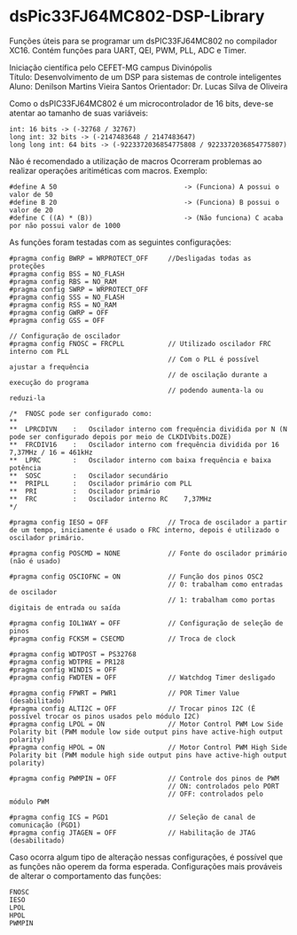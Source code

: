 
# dsPic33FJ64MC802-DSP-Library
Funções úteis para se programar um dsPIC33FJ64MC802 no compilador XC16.
Contém funções para UART, QEI, PWM, PLL, ADC e Timer.

Iniciação científica pelo CEFET-MG campus Divinópolis  
Título: Desenvolvimento de um DSP para sistemas de controle inteligentes  
Aluno: Denilson Martins Vieira Santos
Orientador: Dr. Lucas Silva de Oliveira


Como o dsPIC33FJ64MC802 é um microcontrolador de 16 bits, deve-se atentar ao tamanho de suas variáveis:

    int: 16 bits -> (-32768 / 32767)
    long int: 32 bits -> (-2147483648 / 2147483647)
    long long int: 64 bits -> (-9223372036854775808 / 9223372036854775807)



Não é recomendado a utilização de macros
Ocorreram problemas ao realizar operações aritiméticas com macros. Exemplo:

    #define A 50                                -> (Funciona) A possui o valor de 50
    #define B 20                                -> (Funciona) B possui o valor de 20
    #define C ((A) * (B))                       -> (Não funciona) C acaba por não possui valor de 1000



As funções foram testadas com as seguintes configurações:

	#pragma config BWRP = WRPROTECT_OFF     //Desligadas todas as proteções
	#pragma config BSS = NO_FLASH
	#pragma config RBS = NO_RAM
	#pragma config SWRP = WRPROTECT_OFF
	#pragma config SSS = NO_FLASH
	#pragma config RSS = NO_RAM
	#pragma config GWRP = OFF
	#pragma config GSS = OFF

	// Configuração de oscilador
	#pragma config FNOSC = FRCPLL           // Utilizado oscilador FRC interno com PLL
	                                        // Com o PLL é possível ajustar a frequência 
	                                        // de oscilação durante a execução do programa
	                                        // podendo aumenta-la ou reduzi-la

	/*  FNOSC pode ser configurado como:
	** 
	**  LPRCDIVN    :   Oscilador interno com frequência dividida por N (N pode ser configurado depois por meio de CLKDIVbits.DOZE)
	**  FRCDIV16    :   Oscilador interno com frequência dividida por 16    7,37MHz / 16 = 461kHz
	**  LPRC        :   Oscilador interno com baixa frequência e baixa potência
	**  SOSC        :   Oscilador secundário
	**  PRIPLL      :   Oscilador primário com PLL
	**  PRI         :   Oscilador primário
	**  FRC         :   Oscilador interno RC    7,37MHz
	*/

	#pragma config IESO = OFF               // Troca de oscilador a partir de um tempo, iniciamente é usado o FRC interno, depois é utilizado o oscilador primário.

	#pragma config POSCMD = NONE            // Fonte do oscilador primário (não é usado)

	#pragma config OSCIOFNC = ON            // Função dos pinos OSC2 
	                                        // 0: trabalham como entradas de oscilador
	                                        // 1: trabalham como portas digitais de entrada ou saída

	#pragma config IOL1WAY = OFF            // Configuração de seleção de pinos
	#pragma config FCKSM = CSECMD           // Troca de clock

	#pragma config WDTPOST = PS32768
	#pragma config WDTPRE = PR128
	#pragma config WINDIS = OFF
	#pragma config FWDTEN = OFF             // Watchdog Timer desligado

	#pragma config FPWRT = PWR1             // POR Timer Value (desabilitado)
	#pragma config ALTI2C = OFF             // Trocar pinos I2C (É possível trocar os pinos usados pelo módulo I2C)
	#pragma config LPOL = ON                // Motor Control PWM Low Side Polarity bit (PWM module low side output pins have active-high output polarity)
	#pragma config HPOL = ON                // Motor Control PWM High Side Polarity bit (PWM module high side output pins have active-high output polarity)

	#pragma config PWMPIN = OFF             // Controle dos pinos de PWM 
	                                        // ON: controlados pelo PORT
	                                        // OFF: controlados pelo módulo PWM

	#pragma config ICS = PGD1               // Seleção de canal de comunicação (PGD1)
	#pragma config JTAGEN = OFF             // Habilitação de JTAG (desabilitado)


Caso ocorra algum tipo de alteração nessas configurações, é possível que as funções não operem da forma esperada.
Configurações mais prováveis de alterar o comportamento das funções:

    FNOSC
    IESO
    LPOL
    HPOL
    PWMPIN
